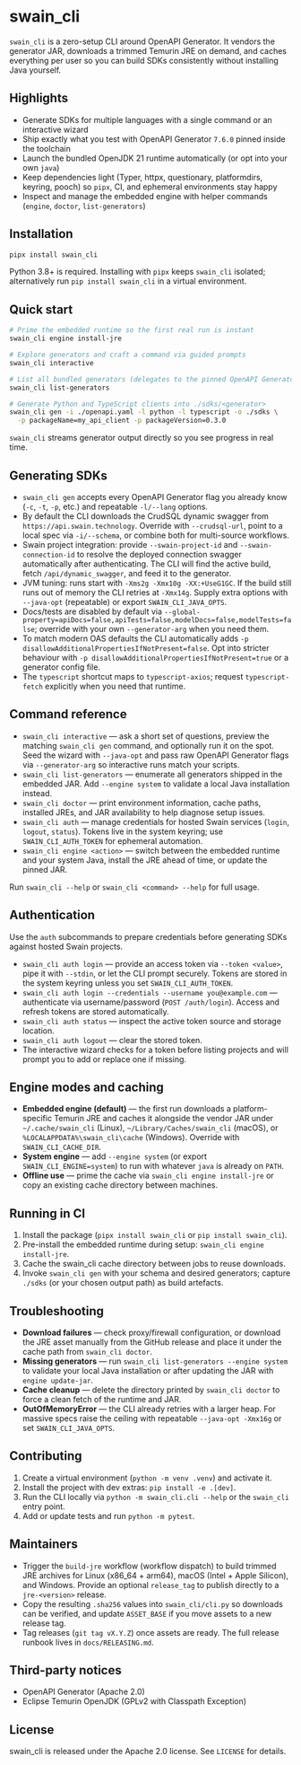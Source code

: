 # swain_cli

`swain_cli` is a zero-setup CLI around OpenAPI Generator. It vendors the generator JAR, downloads a trimmed Temurin JRE on demand, and caches everything per user so you can build SDKs consistently without installing Java yourself.

## Highlights
- Generate SDKs for multiple languages with a single command or an interactive wizard
- Ship exactly what you test with OpenAPI Generator `7.6.0` pinned inside the toolchain
- Launch the bundled OpenJDK 21 runtime automatically (or opt into your own `java`)
- Keep dependencies light (Typer, httpx, questionary, platformdirs, keyring, pooch) so `pipx`, CI, and ephemeral environments stay happy
- Inspect and manage the embedded engine with helper commands (`engine`, `doctor`, `list-generators`)

## Installation
```bash
pipx install swain_cli
```

Python 3.8+ is required. Installing with `pipx` keeps `swain_cli` isolated; alternatively run `pip install swain_cli` in a virtual environment.

## Quick start
```bash
# Prime the embedded runtime so the first real run is instant
swain_cli engine install-jre

# Explore generators and craft a command via guided prompts
swain_cli interactive

# List all bundled generators (delegates to the pinned OpenAPI Generator)
swain_cli list-generators

# Generate Python and TypeScript clients into ./sdks/<generator>
swain_cli gen -i ./openapi.yaml -l python -l typescript -o ./sdks \
  -p packageName=my_api_client -p packageVersion=0.3.0
```
`swain_cli` streams generator output directly so you see progress in real time.

## Generating SDKs
- `swain_cli gen` accepts every OpenAPI Generator flag you already know (`-c`, `-t`, `-p`, etc.) and repeatable `-l/--lang` options.
- By default the CLI downloads the CrudSQL dynamic swagger from `https://api.swain.technology`. Override with `--crudsql-url`, point to a local spec via `-i/--schema`, or combine both for multi-source workflows.
- Swain project integration: provide `--swain-project-id` and `--swain-connection-id` to resolve the deployed connection swagger automatically after authenticating. The CLI will find the active build, fetch `/api/dynamic_swagger`, and feed it to the generator.
- JVM tuning: runs start with `-Xms2g -Xmx10g -XX:+UseG1GC`. If the build still runs out of memory the CLI retries at `-Xmx14g`. Supply extra options with `--java-opt` (repeatable) or export `SWAIN_CLI_JAVA_OPTS`.
- Docs/tests are disabled by default via `--global-property=apiDocs=false,apiTests=false,modelDocs=false,modelTests=false`; override with your own `--generator-arg` when you need them.
- To match modern OAS defaults the CLI automatically adds `-p disallowAdditionalPropertiesIfNotPresent=false`. Opt into stricter behaviour with `-p disallowAdditionalPropertiesIfNotPresent=true` or a generator config file.
- The `typescript` shortcut maps to `typescript-axios`; request `typescript-fetch` explicitly when you need that runtime.

## Command reference
- `swain_cli interactive` — ask a short set of questions, preview the matching `swain_cli gen` command, and optionally run it on the spot. Seed the wizard with `--java-opt` and pass raw OpenAPI Generator flags via `--generator-arg` so interactive runs match your scripts.
- `swain_cli list-generators` — enumerate all generators shipped in the embedded JAR. Add `--engine system` to validate a local Java installation instead.
- `swain_cli doctor` — print environment information, cache paths, installed JREs, and JAR availability to help diagnose setup issues.
- `swain_cli auth` — manage credentials for hosted Swain services (`login`, `logout`, `status`). Tokens live in the system keyring; use `SWAIN_CLI_AUTH_TOKEN` for ephemeral automation.
- `swain_cli engine <action>` — switch between the embedded runtime and your system Java, install the JRE ahead of time, or update the pinned JAR.

Run `swain_cli --help` or `swain_cli <command> --help` for full usage.

## Authentication
Use the `auth` subcommands to prepare credentials before generating SDKs against hosted Swain projects.

- `swain_cli auth login` — provide an access token via `--token <value>`, pipe it with `--stdin`, or let the CLI prompt securely. Tokens are stored in the system keyring unless you set `SWAIN_CLI_AUTH_TOKEN`.
- `swain_cli auth login --credentials --username you@example.com` — authenticate via username/password (`POST /auth/login`). Access and refresh tokens are stored automatically.
- `swain_cli auth status` — inspect the active token source and storage location.
- `swain_cli auth logout` — clear the stored token.
- The interactive wizard checks for a token before listing projects and will prompt you to add or replace one if missing.

## Engine modes and caching
- **Embedded engine (default)** — the first run downloads a platform-specific Temurin JRE and caches it alongside the vendor JAR under `~/.cache/swain_cli` (Linux), `~/Library/Caches/swain_cli` (macOS), or `%LOCALAPPDATA%\swain_cli\cache` (Windows). Override with `SWAIN_CLI_CACHE_DIR`.
- **System engine** — add `--engine system` (or export `SWAIN_CLI_ENGINE=system`) to run with whatever `java` is already on `PATH`.
- **Offline use** — prime the cache via `swain_cli engine install-jre` or copy an existing cache directory between machines.

## Running in CI
1. Install the package (`pipx install swain_cli` or `pip install swain_cli`).
2. Pre-install the embedded runtime during setup: `swain_cli engine install-jre`.
3. Cache the swain_cli cache directory between jobs to reuse downloads.
4. Invoke `swain_cli gen` with your schema and desired generators; capture `./sdks` (or your chosen output path) as build artefacts.

## Troubleshooting
- **Download failures** — check proxy/firewall configuration, or download the JRE asset manually from the GitHub release and place it under the cache path from `swain_cli doctor`.
- **Missing generators** — run `swain_cli list-generators --engine system` to validate your local Java installation or after updating the JAR with `engine update-jar`.
- **Cache cleanup** — delete the directory printed by `swain_cli doctor` to force a clean fetch of the runtime and JAR.
- **OutOfMemoryError** — the CLI already retries with a larger heap. For massive specs raise the ceiling with repeatable `--java-opt -Xmx16g` or set `SWAIN_CLI_JAVA_OPTS`.

## Contributing
1. Create a virtual environment (`python -m venv .venv`) and activate it.
2. Install the project with dev extras: `pip install -e .[dev]`.
3. Run the CLI locally via `python -m swain_cli.cli --help` or the `swain_cli` entry point.
4. Add or update tests and run `python -m pytest`.

## Maintainers
- Trigger the `build-jre` workflow (workflow dispatch) to build trimmed JRE archives for Linux (x86_64 + arm64), macOS (Intel + Apple Silicon), and Windows. Provide an optional `release_tag` to publish directly to a `jre-<version>` release.
- Copy the resulting `.sha256` values into `swain_cli/cli.py` so downloads can be verified, and update `ASSET_BASE` if you move assets to a new release tag.
- Tag releases (`git tag vX.Y.Z`) once assets are ready. The full release runbook lives in `docs/RELEASING.md`.

## Third-party notices
- OpenAPI Generator (Apache 2.0)
- Eclipse Temurin OpenJDK (GPLv2 with Classpath Exception)

## License
swain_cli is released under the Apache 2.0 license. See `LICENSE` for details.
